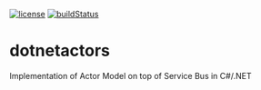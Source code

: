 [![license](https://img.shields.io/github/license/mashape/apistatus.svg?maxAge=2592000)](https://github.com/ddobric/htmdotnet/blob/master/LICENSE)
[![buildStatus](https://github.com/ddobric/dotnetactors/workflows/dotnet.yml/badge.svg)](https://github.com/ddobric/dotnetactors/actions?query=workflow%3A.NET)

# dotnetactors
Implementation of Actor Model on top of Service Bus in C#/.NET
